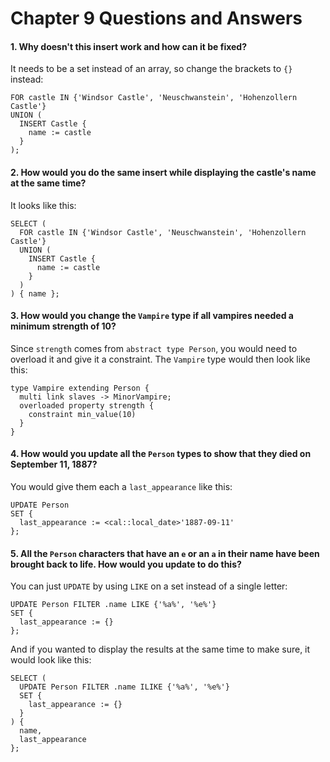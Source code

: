 # Chapter 9 Questions and Answers

#### 1. Why doesn't this insert work and how can it be fixed?

It needs to be a set instead of an array, so change the brackets to `{}` instead:

```edgeql
FOR castle IN {'Windsor Castle', 'Neuschwanstein', 'Hohenzollern Castle'}
UNION (
  INSERT Castle {
    name := castle
  }
);
```

#### 2. How would you do the same insert while displaying the castle's name at the same time?

It looks like this:

```edgeql
SELECT (
  FOR castle IN {'Windsor Castle', 'Neuschwanstein', 'Hohenzollern Castle'}
  UNION (
    INSERT Castle {
      name := castle
    }
  )
) { name };
```

#### 3. How would you change the `Vampire` type if all vampires needed a minimum strength of 10?

Since `strength` comes from `abstract type Person`, you would need to overload it and give it a constraint. The `Vampire` type would then look like this:

```sdl
type Vampire extending Person {
  multi link slaves -> MinorVampire;
  overloaded property strength {
    constraint min_value(10)
  }
}
```

#### 4. How would you update all the `Person` types to show that they died on September 11, 1887?

You would give them each a `last_appearance` like this:

```edgeql
UPDATE Person
SET {
  last_appearance := <cal::local_date>'1887-09-11'
};
```

#### 5. All the `Person` characters that have an `e` or an `a` in their name have been brought back to life. How would you update to do this?

You can just `UPDATE` by using `LIKE` on a set instead of a single letter:

```edgeql
UPDATE Person FILTER .name LIKE {'%a%', '%e%'}
SET {
  last_appearance := {}
};
```

And if you wanted to display the results at the same time to make sure, it would look like this:

```edgeql
SELECT (
  UPDATE Person FILTER .name ILIKE {'%a%', '%e%'}
  SET {
    last_appearance := {}
  }
) {
  name,
  last_appearance
};
```
